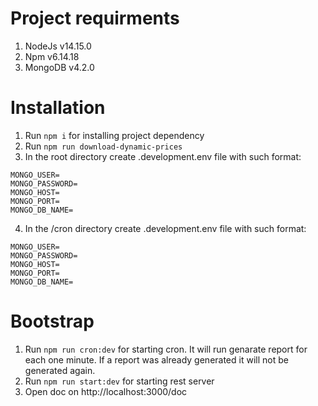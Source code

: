 # Project requirments
1. NodeJs v14.15.0
2. Npm v6.14.18
3. MongoDB v4.2.0
# Installation
1. Run ```npm i``` for installing project dependency
2. Run ```npm run download-dynamic-prices```
3. In the root directory create .development.env file with such format:
```
MONGO_USER=
MONGO_PASSWORD=
MONGO_HOST=
MONGO_PORT=
MONGO_DB_NAME=
```
4. In the /cron directory create .development.env file with such format:
```
MONGO_USER=
MONGO_PASSWORD=
MONGO_HOST=
MONGO_PORT=
MONGO_DB_NAME=
```
# Bootstrap
1. Run ```npm run cron:dev``` for starting cron. It will run genarate report for each one minute. If a report was already generated it will not be generated again.
2. Run ```npm run start:dev``` for starting rest server
3. Open doc on http://localhost:3000/doc
